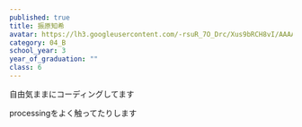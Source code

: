 ```yaml
---
published: true
title: 振原知希
avatar: https://lh3.googleusercontent.com/-rsuR_7O_Drc/Xus9bRCH8vI/AAAAAAAATwY/SBJk78zO6X8BaJ7Q5CYxFZU-n9lt8kzZACE0YBhgLKq4EAL1OcqyVSoO-1fEpz6ZlVlNp_b6dgYrZf8UaRTT__4bZrV0sHcDQyv8P1B_DrtFY1K_r1_vFEE1oh5J-l4uMeEVVqfv7xWD9rCs0ZA7814hIvmJQBZCfMva9-DuRhUR7I9Z8D2wR9PhCgosIOKmziyyX-zFgLiEBE-aOJ6BZSgQbN0UIeXD0lUcmWpbXTvpdU2Emf8yg7rjb3kHaaHFD0PueZekHrF95kShi0rLOZyRdA84kOAqwJ5pwSk3idkL3QaCyy-2nnmCykAferRMoQOsbWhsbqXwu7nW7mBDnD9bHQsg0X3pmIf0wKx8nEjQcJ_dwE9TkvNWsFkhVSb_PHjkwXZX2plh_HGpnWQxnHjXF1Terf8dhsokNGT1-LAQTR_HKI54OVIJUsl8dnaRJ-xgEGkb-7l2eDwR74g3Cji_EL2F2cNalY4w8zZP7m1EVWapBd1yPIi5Ex7BHoyae7KUSjuCmdKkM2MrtTThHER-2cF694MsjR3rcW55MiIYqCjwLNNWHC8jeHYd2ZSXdK19mf20s4pD_Etpqpjr2UfQvhZrwckwf5JYnNZ46qXMz8YQodRlwLu4CTMmt8V3Ib5gZ5I18tI2lg_5AiGf1yGN5EhQ9rfLothwvDMxrpt_NddFL_4oRBCo_x0SDZRJNASlfZiVvWPVZirS32jjzRCw2kxe2ESvfwiSKzbpXeIAxoxhFs63nlOEcFkBQJ-FbdwgUpj__eaQk27e8NJe4MNGCrfcF/_MG_9009%2B%25282%2529.JPG
category: 04_B
school_year: 3
year_of_graduation: ""
class: 6
---
```

自由気ままにコーディングしてます

processingをよく触ってたりします
